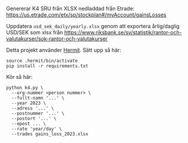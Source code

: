 Genererar K4 SRU från XLSX nedladdad från Etrade:
https://us.etrade.com/etx/sp/stockplan#/myAccount/gainsLosses

Uppdatera `usd_sek_daily/yearly.xlsx` genom att exportera årlig/daglig USD/SEK som xlsx från
https://www.riksbank.se/sv/statistik/rantor-och-valutakurser/sok-rantor-och-valutakurser

Detta projekt använder [Hermit](https://github.com/cashapp/hermit). Sätt upp så här:
```
source .hermit/bin/activate
pip install -r requirements.txt
```

Kör så här:
```
python k4.py \
  --org-nummer <person nummer> \
  --fullt-namn '...' \
  --year 2023 \
  --adress '...' \
  --postnummer '...' \
  --postort '...' \
  --epost ... \
  --rate 'year/day' \
  --trades gains_loss_2023.xlsx
```